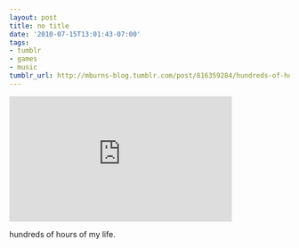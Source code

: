 ```yaml
---
layout: post
title: no title
date: '2010-07-15T13:01:43-07:00'
tags:
- tumblr
- games
- music
tumblr_url: http://mburns-blog.tumblr.com/post/816359284/hundreds-of-hours-of-my-life
---
```

<iframe width="400" height="225"  id="youtube_iframe" src="https://www.youtube.com/embed/LeyUb2uvOv8?feature=oembed&amp;enablejsapi=1&amp;origin=http://safe.txmblr.com&amp;wmode=opaque" frameborder="0" allowfullscreen></iframe>

hundreds of hours of my life.

